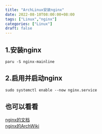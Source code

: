 ```yaml
---
title: "ArchLinux安装nginx"
date: 2022-08-10T08:00:00+08:00
tags: ["Linux","nginx"]
categories: ["Linux"]
draft: false
---
```


## 1.安装nginx

`paru -S nginx-mainline`

## 2.启用并启动nginx

`sudo systemctl enable --now nginx.service`

## 也可以看看

[nginx的文档](http://nginx.org/en/docs/)  
[nginx的ArchWiki](https://wiki.archlinux.org/title/nginx)